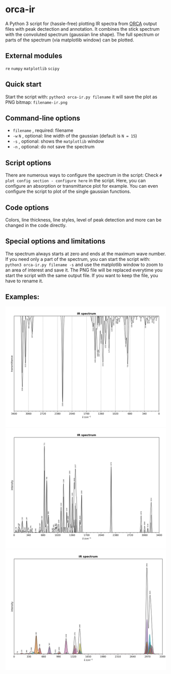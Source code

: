 # orca-ir
A Python 3 script for (hassle-free) plotting IR spectra from [ORCA](https://orcaforum.kofo.mpg.de) output files with 
peak dectection and annotation.
It combines the stick spectrum with the convoluted spectrum (gaussian line shape). 
The full spectrum or parts of the spectrum (via matplotlib window) can be plotted.

## External modules
 `re` 
 `numpy` 
 `matplotlib`
 `scipy`  
 
## Quick start
 Start the script with:
`python3 orca-ir.py filename`
it will save the plot as PNG bitmap:
`filename-ir.png`

## Command-line options
- `filename` , required: filename
- `-w`  `N` , optional: line width of the gaussian (default is  `N = 15`)
- `-s` , optional: shows the `matplotlib` window
- `-n` , optional: do not save the spectrum

## Script options
There are numerous ways to configure the spectrum in the script:
Check `# plot config section - configure here` in the script. 
Here, you can configure an absorption or transmittance plot for example.
You can even configure the script to plot of the single gaussian functions.

## Code options
Colors, line thickness, line styles, level of peak detection and 
more can be changed in the code directly.

## Special options and limitations
The spectrum always starts at zero and ends at the maximum wave number. 
If you need only a part of the spectrum, you can start the script with:
`python3 orca-ir.py filename -s`
and use the matplotlib window to zoom to an area of interest and save it.
The PNG file will be replaced everytime you start the script with the same output file. 
If you want to keep the file, you have to rename it. 

## Examples:
![Example 1](/examples/example1.png)
![Example 2](/examples/example2.png)
![Example 3](/examples/example3.png)
